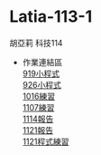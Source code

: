 # Latia-113-1
胡亞莉 科技114
* 作業連結區
    <br />  [919小程式](https://colab.research.google.com/drive/1UxZ1N0nL2nnGSrEcJLas5fGVS_v3pewh?usp=sharing)
    <br />  [926小程式](https://colab.research.google.com/drive/14tOZ9FpiIlxsp00d-ECED1WdeydE2gyY?usp=sharing)
    <br />  [1016練習](https://github.com/Huwalli/Latia-113-1/blob/main/1016.ipynb)
    <br />  [1107練習](https://github.com/Huwalli/Latia-113-1/blob/main/1106.ipynb)
    <br />  [1114報告](https://github.com/Huwalli/Latia-113-1/blob/main/1114%E5%A0%B1%E5%91%8A.pdf)
    <br />  [1121報告](https://github.com/Huwalli/Latia-113-1/blob/main/1121%E5%A0%B1%E5%91%8A.pdf)
    <br />  [1121程式練習](https://github.com/Huwalli/Latia-113-1/blob/main/1121.ipynb)
